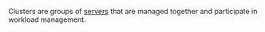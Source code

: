 Clusters are groups of [servers](admin/infrastructure/server) that are managed together 
and participate in workload management.